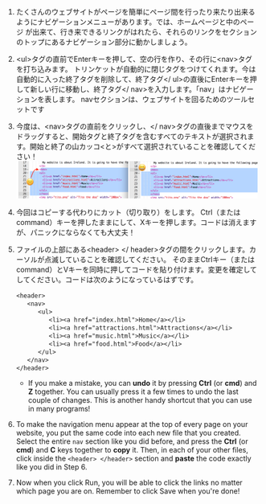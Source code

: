 1. たくさんのウェブサイトがページを簡単にページ間を行ったり来たり出来るようにナビゲーションメニューがあります。では、ホームページと中のページ が出来て、行き来できるリンクがはれたら、それらのリンクをセクションのトップにあるナビゲーション部分に動かしましょう。　
2. &lt;ul&gt;タグの直前でEnterキーを押して、空の行を作り、その行に&lt;nav&gt;タグを打ち込みます。 トリンケットが自動的に閉じタグをつけてくれます。今は自動的に入った終了タグを削除して、終了タグ&lt;/ ul&gt;の直後にEnterキーを押して新しい行に移動し、終了タグ&lt;/ nav&gt;を入力します。「nav」はナビゲーションを表します。 navセクションは、ウェブサイトを回るためのツールセットです
3. 今度は、&lt;nav&gt;タグの直前をクリックし、&lt;/ nav&gt;タグの直後までマウスをドラッグすると、開始タグと終了タグを含むすべてのテキストが選択されます。開始と終了の山カッコ&lt;と&gt;がすべて選択されていることを確認してください！![](assets/SelectTextYayWhoops.png)
4. 今回はコピーする代わりにカット（切り取り）をします。 Ctrl（またはcommand）キーを押したままにして、Xキーを押します。コードは消えますが、パニックにならなくても大丈夫！

5. ファイルの上部にある&lt;header&gt; &lt;/ header&gt;タグの間をクリックします。カーソルが点滅していることを確認してください。 そのままCtrlキー（またはcommand）とVキーを同時に押してコードを貼り付けます。変更を確定してしてください。コードは次のようになっているはずです。

   ```
   <header>
      <nav>
         <ul>
            <li><a href="index.html">Home</a></li>
            <li><a href="attractions.html">Attractions</a></li>
            <li><a href="music.html">Music</a></li>
            <li><a href="food.html">Food</a></li>
         </ul>
      </nav>
   </header>
   ```

   * If you make a mistake, you can **undo** it by pressing **Ctrl** \(or **cmd**\) and **Z** together. You can usually press it a few times to undo the last couple of changes. This is another handy shortcut that you can use in many programs!

6. To make the navigation menu appear at the top of every page on your website, you put the same code into each new file that you created. Select the entire `nav` section like you did before, and press the **Ctrl** \(or **cmd**\) and **C** keys together to **copy** it. Then, in each of your other files, click inside the `<header> </header>` section and **paste** the code exactly like you did in Step 6.

7. Now when you click Run, you will be able to click the links no matter which page you are on. Remember to  click Save when you're done!



